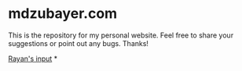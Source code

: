 # mdzubayer.com
This is the repository for my personal website. Feel free to share your suggestions or point out any bugs. Thanks!

[Rayan's input](www.youtube.com)
*
